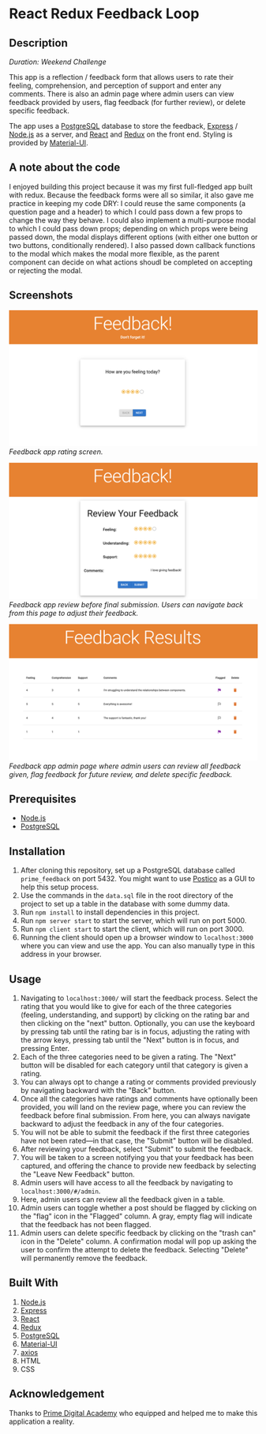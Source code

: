# React Redux Feedback Loop

## Description

_Duration: Weekend Challenge_

This app is a reflection / feedback form that allows users to rate their feeling, comprehension, and perception of support and enter any comments. There is also an admin page where admin users can view feedback provided by users, flag feedback (for further review), or delete specific feedback.

The app uses a [PostgreSQL](https://www.postgresql.org/) database to store the feedback, [Express](https://expressjs.com/) / [Node.js](https://nodejs.org/en/) as a server, and [React](https://reactjs.org/) and [Redux](https://redux.js.org/) on the front end. Styling is provided by [Material-UI](https://mui.com/).

## A note about the code

I enjoyed building this project because it was my first full-fledged app built with redux. Because the feedback forms were all so similar, it also gave me practice in keeping my code DRY: I could reuse the same components (a question page and a header) to which I could pass down a few props to change the way they behave. I could also implement a multi-purpose modal to which I could pass down props; depending on which props were being passed down, the modal displays different options (with either one button or two buttons, conditionally rendered). I also passed down callback functions to the modal which makes the modal more flexible, as the parent component can decide on what actions shoudl be completed on accepting or rejecting the modal.

## Screenshots

![feedback_rating.png](feedback_rating.png)
_Feedback app rating screen._

![feedback_review.png](feedback_review.png)
_Feedback app review before final submission. Users can navigate back from this page to adjust their feedback._

![feedback_admin.png](feedback_admin.png)
_Feedback app admin page where admin users can review all feedback given, flag feedback for future review, and delete specific feedback._

## Prerequisites

- [Node.js](https://nodejs.org/en/)
- [PostgreSQL](https://www.postgresql.org/)

## Installation

1. After cloning this repository, set up a PostgreSQL database called `prime_feedback` on port 5432. You might want to use [Postico](https://eggerapps.at/postico/) as a GUI to help this setup process.
2. Use the commands in the `data.sql` file in the root directory of the project to set up a table in the database with some dummy data.
3. Run `npm install` to install dependencies in this project.
4. Run `npm server start` to start the server, which will run on port 5000.
5. Run `npm client start` to start the client, which will run on port 3000.
6. Running the client should open up a browser window to `localhost:3000` where you can view and use the app. You can also manually type in this address in your browser.

## Usage

1. Navigating to `localhost:3000/` will start the feedback process. Select the rating that you would like to give for each of the three categories (feeling, understanding, and support) by clicking on the rating bar and then clicking on the "next" button. Optionally, you can use the keyboard by pressing tab until the rating bar is in focus, adjusting the rating with the arrow keys, pressing tab until the "Next" button is in focus, and pressing Enter.
2. Each of the three categories need to be given a rating. The "Next" button will be disabled for each category until that category is given a rating.
3. You can always opt to change a rating or comments provided previously by navigating backward with the "Back" button.
4. Once all the categories have ratings and comments have optionally been provided, you will land on the review page, where you can review the feedback before final submission. From here, you can always navigate backward to adjust the feedback in any of the four categories.
5. You will not be able to submit the feedback if the first three categories have not been rated—in that case, the "Submit" button will be disabled.
6. After reviewing your feedback, select "Submit" to submit the feedback.
7. You will be taken to a screen notifying you that your feedback has been captured, and offering the chance to provide new feedback by selecting the "Leave New Feedback" button.
8. Admin users will have access to all the feedback by navigating to `localhost:3000/#/admin`.
9. Here, admin users can review all the feedback given in a table.
10. Admin users can toggle whether a post should be flagged by clicking on the "flag" icon in the "Flagged" column. A gray, empty flag will indicate that the feedback has not been flagged.
11. Admin users can delete specific feedback by clicking on the "trash can" icon in the "Delete" column. A confirmation modal will pop up asking the user to confirm the attempt to delete the feedback. Selecting "Delete" will permanently remove the feedback.

## Built With

1. [Node.js](https://nodejs.org/en/)
2. [Express](https://expressjs.com/)
3. [React](https://reactjs.org/)
4. [Redux](https://redux.js.org/)
5. [PostgreSQL](https://www.postgresql.org/)
6. [Material-UI](https://mui.com/)
7. [axios](https://www.npmjs.com/package/axios)
8. HTML
9. CSS

## Acknowledgement

Thanks to [Prime Digital Academy](www.primeacademy.io) who equipped and helped me to make this application a reality.
